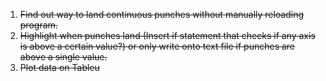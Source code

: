 1. <s>Find out way to land continuous punches without manually reloading program.<s>
2. Highlight when punches land (Insert if statement that checks if any axis is above a certain value?) or only write onto text file if punches are above a single value.
3. Plot data on Tableu 
